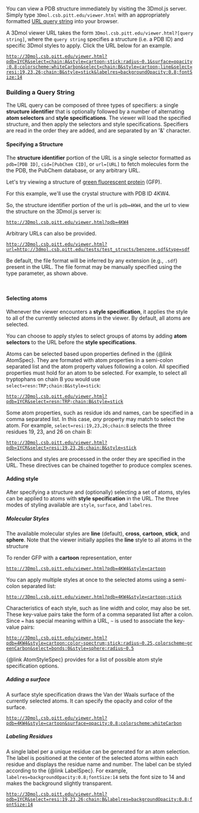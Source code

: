 

You can view a PDB structure immediately by visiting the 3Dmol.js server.  Simply type `3Dmol.csb.pitt.edu/viewer.html` with an appropriately formatted [URL query string](http://en.wikipedia.org/wiki/Query_string) into your browser.

A 3Dmol viewer URL takes the form `3Dmol.csb.pitt.edu/viewer.html?[query string]`, where the `query string` specifies a structure (i.e. a PDB ID) and specific 3Dmol styles to apply.  Click the URL below for an example.

[`http://3Dmol.csb.pitt.edu/viewer.html?pdb=1YCR&select=chain:A&style=cartoon;stick:radius~0.1&surface=opacity:0.8;colorscheme:whiteCarbon&select=chain:B&style=cartoon;line&select=resi:19,23,26;chain:B&style=stick&labelres=backgroundOpacity:0.8;fontSize:14`](../viewer.html?pdb=1YCR&select=chain:A&style=cartoon;stick:radius~0.1&surface=opacity:0.8;colorscheme:whiteCarbon&select=chain:B&style=cartoon;line&select=resi:19,23,26;chain:B&style=cartoon;stick&labelres=backgroundOpacity:0.8;fontSize:14)


### Building a Query String ###

The URL query can be composed of three types of specifiers: a single **structure identifier** that is optionally followed by a number of alternating **atom selectors** and **style specifications**. The viewer will load the specified structure, and then apply the selectors and style specifications.
Specifiers are read in the order they are added, and are separated by an '&' character.



#### Specifying a Structure ####

The **structure identifier** portion of the URL is a single selector formatted as `pdb=[PDB ID]`, `cid=[PubChem CID]`, or `url=[URL]`
to fetch molecules form the the PDB, the PubChem database, or any arbitrary URL.


Let's try viewing a structure of  [green fluorescent protein](http://www.rcsb.org/pdb/explore/explore.do?structureId=4KW4) (GFP).  

For this example, we'll use the crystal structure with PDB ID 4KW4.

So, the structure identifier portion of the url is `pdb=4KW4`, and the url to view the structure on the 3Dmol.js server is:

[`http://3Dmol.csb.pitt.edu/viewer.html?pdb=4KW4`](../viewer.html?pdb=4KW4)

Arbitrary URLs can also be provided.

[`http://3Dmol.csb.pitt.edu/viewer.html?url=http://3dmol.csb.pitt.edu/tests/test_structs/benzene.sdf&type=sdf`](../viewer.html?url=http://3dmol.csb.pitt.edu/tests/test_structs/benzene.sdf&type=sdf)

Be default, the file format will be inferred by any extension (e.g., `.sdf`) present in the URL.  The file format may be
manually specified using the type parameter, as shown above.



</br>

#### Selecting atoms ####

Whenever the viewer encounters a **style specification**, it applies the style to all of the currently selected atoms in the viewer. By default, all atoms are selected.

You can choose to apply styles to select groups of atoms by adding **atom selectors** to the URL before the **style specifications**.

Atoms can be selected based upon properties defined in the {@link AtomSpec}.  They are formated with atom properties in a semi-colon separated list and the atom property values following a colon.  All specified properties must hold for an atom to be selected.  For example, to select all tryptophans on chain B you would use `select=resn:TRP;chain:B&style=stick`:

[`http://3Dmol.csb.pitt.edu/viewer.html?pdb=1YCR&select=resn:TRP;chain:B&style=stick`](../viewer.html?pdb=1YCR&select=resn:TRP;chain:B&style=stick)

Some atom properties, such as residue ids and names, can be specified in a comma separated list.  In this case, *any* property may match to select the atom. For example, `select=resi:19,23,26;chain:B` selects the three residues 19, 23, and 26 on chain B:

[`http://3Dmol.csb.pitt.edu/viewer.html?pdb=1YCR&select=resi:19,23,26;chain:B&style=stick`](../viewer.html?pdb=1YCR&select=resi:19,23,26;chain:B&style=stick)

Selections and styles are processed in the order they are specified in the URL.  These directives can be chained together to produce complex scenes.

#### Adding style ####

After specifying a structure and (optionally) selecting a set of atoms, styles can be applied to atoms with **style specification** in the URL.  The three modes of styling available are `style`, `surface`, and `labelres`.

##### Molecular Styles #####

The available molecular styles are **line** (default), **cross**, **cartoon**, **stick**, and **sphere**.  Note that the viewer initially applies the **line** style to all atoms in the structure

To render GFP with a **cartoon** representation, enter

[`http://3Dmol.csb.pitt.edu/viewer.html?pdb=4KW4&style=cartoon`](http://3Dmol.csb.pitt.edu/viewer.html?pdb=4KW4&style=cartoon`)

You can apply multiple styles at once to the selected atoms using a semi-colon separated list:

[`http://3Dmol.csb.pitt.edu/viewer.html?pdb=4KW4&style=cartoon;stick`](../viewer.html?pdb=4KW4&style=cartoon;stick`)

Characteristics of each style, such as line width and color, may also be set.  These key-value pairs take the form of a comma separated list after a colon.  Since `=` has special meaning within a URL, `~` is used to associate the key-value pairs:

[`http://3Dmol.csb.pitt.edu/viewer.html?pdb=4KW4&style=cartoon:color~spectrum;stick:radius~0.25,colorscheme~greenCarbon&select=bonds:0&style=sphere:radius~0.5`](../viewer.html?pdb=4KW4&style=cartoon:color~spectrum;stick:radius~0.25,colorscheme~greenCarbon&select=bonds:0&style=sphere:radius~0.5)


{@link AtomStyleSpec} provides for a list of possible atom style specification options.

##### Adding a surface #####

A surface style specification draws the Van der Waals surface of the currently selected atoms.  It can specify the opacity and color of the surface.

[`http://3Dmol.csb.pitt.edu/viewer.html?pdb=4KW4&style=cartoon&surface=opacity:0.8;colorscheme:whiteCarbon`](../viewer.html?pdb=4KW4&style=cartoon&surface=opacity:0.8;colorscheme:whiteCarbon)

##### Labeling Residues #####

A single label per a unique residue can be generated for an atom selection.  The label is positioned at the center of the selected atoms within each residue and displays the residue name and number.  The label can be styled according to the {@link LabelSpec}.  For example, `labelres=backgroundOpacity:0.8;fontSize:14` sets the font size to 14 and makes the background slightly transparent.

[`http://3Dmol.csb.pitt.edu/viewer.html?pdb=1YCR&select=resi:19,23,26;chain:B&labelres=backgroundOpacity:0.8;fontSize:14`](../viewer.html?pdb=1YCR&select=resi:19,23,26;chain:B&labelres=backgroundOpacity:0.8;fontSize:14)

